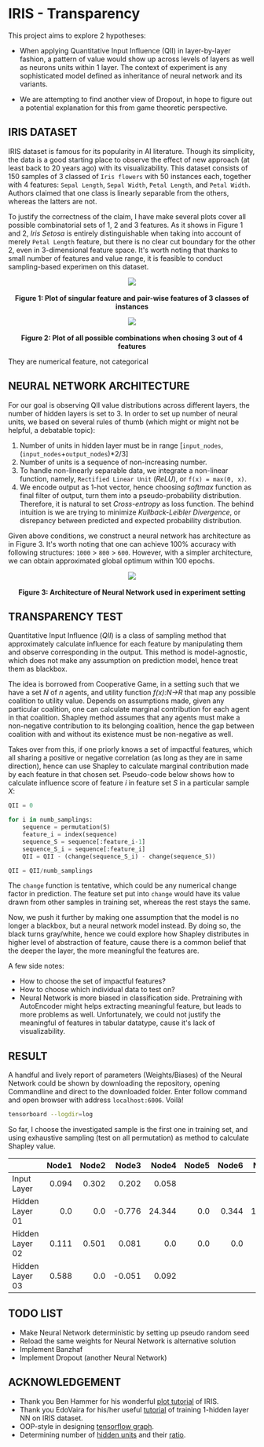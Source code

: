 # IRIS - Transparency

This project aims to explore 2 hypotheses:
- When applying Quantitative Input Influence (QII) in layer-by-layer fashion, a pattern of value would show up across levels of layers as well as neurons units within 1 layer. The context of experiment is any sophisticated model defined as inheritance of neural network and its variants.

- We are attempting to find another view of Dropout, in hope to figure out a potential explanation for this from game theoretic perspective.

## IRIS DATASET

IRIS dataset is famous for its popularity in AI literature. Though its simplicity, the data is a good starting place to observe the effect of new approach (at least back to 20 years ago) with its visualizability. This dataset consists of 150 samples of 3 classed of ``Iris flowers`` with 50 instances each, together with 4 features: ``Sepal Length``, ``Sepal Width``, ``Petal Length``, and ``Petal Width``. Authors claimed that one class is linearly separable from the others, whereas the latters are not.

To justify the correctness of the claim, I have make several plots cover all possible combinatorial sets of 1, 2 and 3 features. As it shows in Figure 1 and 2, *Iris Setosa* is entirely distinguishable when taking into account of merely ``Petal Length`` feature, but there is no clear cut boundary for the other 2, even in 3-dimensional feature space. It's worth noting that thanks to small number of features and value range, it is feasible to conduct sampling-based experimen on this dataset.

<p align="center">
  <img src="../images/IRIS_plot_2D.png">
  <br><br>
  <b>Figure 1: Plot of singular feature and pair-wise features of 3 classes of instances</b><br>
</p>

<p align="center">
  <img src="../images/IRIS_plot_3D.png">
  <br><br>
  <b>Figure 2: Plot of all possible combinations when chosing 3 out of 4 features</b><br>
</p>


They are numerical feature, not categorical

## NEURAL NETWORK ARCHITECTURE

For our goal is observing QII value distributions across different layers, the number of hidden layers is set to 3. In order to set up number of neural units, we based on several rules of thumb (which might or might not be helpful, a debatable topic):
1) Number of units in hidden layer must be in range [``input_nodes``, (``input_nodes``+``output_nodes``)*2/3]
2) Number of units is a sequence of non-increasing number. 
3) To handle non-linearly separable data, we integrate a non-linear function, namely, ``Rectified Linear Unit`` (*ReLU*), or ``f(x) = max(0, x)``.
4) We encode output as 1-hot vector, hence choosing *softmax* function as final filter of output, turn them into a pseudo-probability distribution. Therefore, it is natural to set *Cross-entropy* as loss function. The behind intuition is we are trying to minimize *Kullback-Leibler Divergence*, or disrepancy between predicted and expected probability distribution. 

Given above conditions, we construct a neural network has architecture as in Figure 3. It's worth noting that one can achieve 100% accuracy with following structures: ``1000`` > ``800`` > ``600``. However, with a simpler architecture, we can obtain approximated global optimum within 100 epochs.

<p align="center">
  <img src="../images/NN_Architecture.png">
  <br><br>
  <b>Figure 3: Architecture of Neural Network used in experiment setting</b><br>
</p>


## TRANSPARENCY TEST


Quantitative Input Influence (*QII*) is a class of sampling method that approximately calculate influence for each feature by manipulating them and observe corresponding in the output. This method is model-agnostic, which does not make any assumption on prediction model, hence treat them as blackbox. 

The idea is borrowed from Cooperative Game, in a setting such that we have a set *N* of *n* agents, and utility function *f(x):N->R* that map any possible coalition to utility value. Depends on assumptions made, given any particular coalition, one can calculate marginal contribution for each agent in that coalition. Shapley method assumes that any agents must make a non-negative contribution to its belonging coalition, hence the gap between coalition with and without its existence must be non-negative as well.

Takes over from this, if one priorly knows a set of impactful features, which all sharing a positive or negative correlation (as long as they are in same direction), hence can use Shapley to calculate marginal contribution made by each feature in that chosen set. Pseudo-code below shows how to calculate influence score of feature *i* in feature set *S* in a particular sample *X*:

```python
QII = 0

for i in numb_samplings:
    sequence = permutation(S)
    feature_i = index(sequence)
    sequence_S = sequence[:feature_i-1]
    sequence_S_i = sequence[:feature_i] 
    QII = QII - (change(sequence_S_i) - change(sequence_S))

QII = QII/numb_samplings
```
The ``change`` function is tentative, which could be any numerical change factor in prediction. The feature set put into ``change`` would have its value drawn from other samples in training set, whereas the rest stays the same.

Now, we push it further by making one assumption that the model is no longer a blackbox, but a neural network model instead. By doing so, the black turns gray/white, hence we could explore how Shapley distributes in higher level of abstraction of feature, cause there is a common belief that the deeper the layer, the more meaningful the features are.

A few side notes:
- How to choose the set of impactful features?
- How to choose which individual data to test on?
- Neural Network is more biased in classification side. Pretraining with AutoEncoder might helps extracting meaningful feature, but leads to more problems as well. Unfortunately, we could not justify the meaningful of features in tabular datatype, cause it's lack of visualizability.


## RESULT
 
A handful and lively report of parameters (Weights/Biases) of the Neural Network could be shown by downloading the repository, opening Commandline and direct to the downloaded folder. Enter follow command and open browser with address `localhost:6006`. Voilà! 
```bash
tensorboard --logdir=log
```

So far, I choose the investigated sample is the first one in training set, and using exhaustive sampling (test on all permutation) as method to calculate Shapley value.

||Node1|Node2|Node3|Node4|Node5|Node6|Node7|Node8|
|-|-:|-:|-:|-:|-:|-:|-:|-:|
|Input Layer|0.094|0.302|0.202|0.058||||
|Hidden Layer 01|0.0|0.0|-0.776|24.344|0.0|0.344|16.224|1.624|
|Hidden Layer 02|0.111|0.501|0.081|0.0|0.0|0.0|
|Hidden Layer 03|0.588|0.0|-0.051|0.092|

## TODO LIST
- Make Neural Network deterministic by setting up pseudo random seed
- Reload the same weights for Neural Network is alternative solution
- Implement Banzhaf
- Implement Dropout (another Neural Network)

## ACKNOWLEDGEMENT

- Thank you Ben Hammer for his wonderful [plot tutorial](https://www.kaggle.com/benhamner/python-data-visualizations) of IRIS. 
- Thank you EdoVaira for his/her useful [tutorial](https://github.com/EdoVaira/Iris-Neural-Network/blob/master/Iris_Network.py) of training 1-hidden layer NN on IRIS dataset.
- OOP-style in designing [tensorflow graph](https://stackoverflow.com/questions/37770911/tensorflow-creating-a-graph-in-a-class-and-running-it-ouside).
- Determining number of [hidden units](http://www.faqs.org/faqs/ai-faq/neural-nets/part3/section-10.html) and their [ratio](https://www.kaggle.com/louisong97/neural-network-approach-to-iris-dataset).
